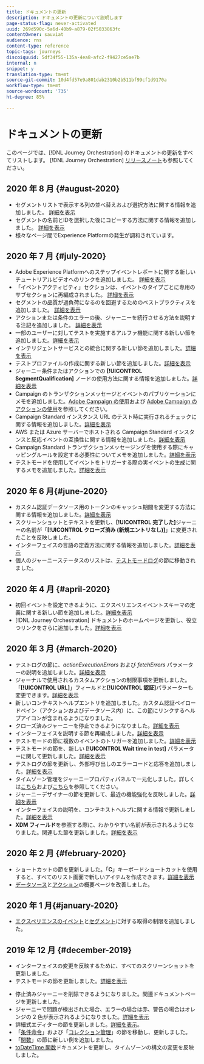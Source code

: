 ```yaml
---
title: ドキュメントの更新
description: ドキュメントの更新について説明します
page-status-flag: never-activated
uuid: 269d590c-5a6d-40b9-a879-02f5033863fc
contentOwner: sauviat
audience: rns
content-type: reference
topic-tags: journeys
discoiquuid: 5df34f55-135a-4ea8-afc2-f9427ce5ae7b
internal: n
snippet: y
translation-type: tm+mt
source-git-commit: 10d4fd57e9a801dab2310b2b511bf99cf1d9170a
workflow-type: tm+mt
source-wordcount: '735'
ht-degree: 85%

---
```



# ドキュメントの更新

このページでは、[!DNL Journey Orchestration] のドキュメントの更新をすべてリストします。
[!DNL Journey Orchestration] [リリースノート](../release-notes/release-notes.md)も参照してください。

## 2020 年 8 月 {#august-2020}

* セグメントリストで表示する列の並べ替えおよび選択方法に関する情報を追加しました。 [詳細を表示](../building-journeys/segment-qualification-events.md)
* セグメントの名前とIDを選択した後にコピーする方法に関する情報を追加しました。 [詳細を表示](../building-journeys/segment-qualification-events.md)
* 様々なページ間でExperience Platformの発生が調和されています。

## 2020 年 7 月 {#july-2020}

* Adobe Experience Platformへのステップイベントレポートに関する新しいチュートリアルビデオへのリンクを追加しました。 [詳細を表示](../building-journeys/sharing-overview.md)
* 「イベントアクティビティ」セクションは、イベントのタイプごとに専用のサブセクションに再編成されました。 [詳細を表示](../building-journeys/event-activities.md)
* セグメントの品質が過負荷になるのを回避するためのベストプラクティスを追加しました。 [詳細を表示](../building-journeys/segment-qualification-events.md#speed-segment-qualification)
* アクションまたは条件のエラーの後、ジャーニーを続行させる方法を説明する注記を追加しました。 [詳細を表示](../about/troubleshooting.md#section_h3q_kqk_fhb)
* 一部のユーザーに対してテストを実施するアルファ機能に関する新しい節を追加しました。[詳細を表示](../alpha/alpha-overview.md)
* インテリジェントサービスとの統合に関する新しい節を追加しました。[詳細を表示](../ai-services/ai-services-overview.md)
* テストプロファイルの作成に関する新しい節を追加しました。[詳細を表示](../building-journeys/testing-the-journey.md#create-test-profile)
* ジャーニー条件またはアクションでの **[!UICONTROL SegmentQualification]** ノードの使用方法に関する情報を追加しました。[詳細を表示](../building-journeys/segment-qualification-events.md)
* Campaign のトランザクションメッセージとイベントのパブリケーションにメモを追加しました。[Adobe Campaign の使用](../action/working-with-adobe-campaign.md)および [Adobe Campaign のアクションの使用](../building-journeys/using-adobe-campaign-actions.md)を参照してください。
* Campaign Standard インスタンス URL のテスト時に実行されるチェックに関する情報を追加しました。[詳細を表示](../action/working-with-adobe-campaign.md)
* AWS または Azure サーバーでホストされる Campaign Standard インスタンスと反応イベントの互換性に関する情報を追加しました。[詳細を表示](../building-journeys/reaction-events.md)
* Campaign Standard トランザクションメッセージングを使用する際にキャッピングルールを設定する必要性についてメモを追加しました。[詳細を表示](../action/working-with-adobe-campaign.md)
* テストモードを使用してイベントをトリガーする際の実イベントの生成に関するメモを追加しました。[詳細を表示](../building-journeys/testing-the-journey.md#firing_events)

## 2020 年 6 月{#june-2020}

* カスタム認証データソース用のトークンのキャッシュ期間を変更する方法に関する情報を追加しました。[詳細を表示](../datasource/external-data-sources.md#section_wjp_nl5_nhb)
* スクリーンショットとテキストを更新し、**[!UICONTROL 完了した]**&#x200B;ジャーニーの名前が「**[!UICONTROL クローズ済み (新規エントリなし)]**」に変更されたことを反映しました。
* インターフェイスの言語の定義方法に関する情報を追加しました。[詳細を表示](../about/user-interface.md)
* 個人のジャーニーステータスのリストは、[テストモードログ](../building-journeys/testing-the-journey.md#viewing_logs)の節に移動されました。

## 2020 年 4 月 {#april-2020}

* 初回イベントを設定できるように、エクスペリエンスイベントスキーマの定義に関する新しい節を追加しました。[詳細を表示](../event/experience-event-schema.md)
* [!DNL Journey Orchestration] ドキュメントのホームページを更新し、役立つリンクをさらに追加しました。[詳細を表示](../../journey-orchestration-home.md)

## 2020 年 3 月 {#march-2020}

* テストログの節に、_actionExecutionErrors_ および _fetchErrors_ パラメーターの説明を追加しました。[詳細を表示](../building-journeys/testing-the-journey.md#viewing_logs)
* ジャーナルで使用されるカスタムアクションの制限事項を更新しました。「**[!UICONTROL URL]**」フィールドと&#x200B;**[!UICONTROL 認証]**&#x200B;パラメーターも変更できます。[詳細を表示](../action/about-custom-action-configuration.md)
* 新しいコンテキストヘルプエントリを追加しました。カスタム認証ペイロードペイン（アクションおよびデータソース内）に、この[節](../datasource/external-data-sources.md#section_wjp_nl5_nhb)にリンクするヘルプアイコンが含まれるようになりました。
* クローズ済みジャーニーを停止できるようになりました。[詳細を表示](../building-journeys/using-the-journey-designer.md)
* インターフェイスを説明する節を再編成しました。[詳細を表示](../about/user-interface.md)
* テストモードの節に複数のイベントのトリガーを追加しました。[詳細を表示](../building-journeys/testing-the-journey.md#firing_events)
* テストモードの節を、新しい **[!UICONTROL Wait time in test]** パラメーターに関して更新しました。[詳細を表示](../building-journeys/testing-the-journey.md)
* テストログの節を更新し、外部呼び出しのエラーコードと応答を追加しました。[詳細を表示](../building-journeys/testing-the-journey.md#viewing_logs)
* タイムゾーン管理をジャーニープロパティパネルで一元化しました。詳しくは[こちら](../building-journeys/changing-properties.md#timezone)および[こちら](../building-journeys/timezone-management.md)を参照してください。
* ジャーニーデザイナーの節を更新して、最近の機能強化を反映しました。[詳細を表示](../building-journeys/using-the-journey-designer.md)
* インターフェイスの説明を、コンテキストヘルプに関する情報で更新しました。[詳細を表示](../about/user-interface.md#section_ksq_zr1_ffb)
* **XDM フィールド**&#x200B;を参照する際に、わかりやすい名前が表示されるようになりました。関連した節を更新しました。[詳細を表示](../about/user-interface.md#friendly-names-display)

## 2020 年 2 月 {#february-2020}

* ショートカットの節を更新しました。「**C**」キーボードショートカットを使用すると、すべてのリスト画面で新しいアイテムを作成できます。[詳細を表示](../about/user-interface.md#section_ksq_zr1_ffb)
* [データソース](../datasource/about-data-sources.md)と[アクション](../action/action.md)の概要ページを改善しました。

## 2020 年 1 月{#january-2020}

* [エクスペリエンスのイベント](../datasource/adobe-experience-platform-data-source.md)と[セグメント](../functions/functioninsegment.md)に対する取得の制限を追加しました。

<!--* The [getBestSendTime documentation](../functions/functiongetbestsendtime.md) has been updated.-->

## 2019 年 12 月 {#december-2019}

* インターフェイスの変更を反映するために、すべてのスクリーンショットを更新しました。
* テストモードの節を更新しました。[詳細を表示](../building-journeys/testing-the-journey.md)
<!--* A warning has been added in the [email send time optimization](../building-journeys/wait-activity.md) and [predictive fatigue scores](../ai-services/leveraging-fatigue-scores.md) sections. These capabilities are only available to customers who use the [Adobe Experience Platform Data Connector](https://docs.adobe.com/content/help/en/campaign-standard/using/developing/mapping-campaign-and-aep-data/aep-about-data-connector.html).-->
* 停止済みジャーニーを削除できるようになりました。関連ドキュメントページを更新しました。
* ジャーニーで問題が検出された場合、エラーの場合は赤、警告の場合はオレンジの 2 色が表示されるようになりました。[詳細を表示](../about/troubleshooting.md)
* 詳細式エディターの節を更新しました。[詳細を表示](../expression/expressionadvanced.md)。
* 「[条件命令](../expression/conditional-instruction.md)」および「[コレクション管理](../expression/collection-management-functions.md)」の節を移動し、更新しました。
* 「[関数](../expression/functions.md)」の節に新しい例を追加しました。
* [toDateTime 関数](../functions/functiontodatetime.md)ドキュメントを更新し、タイムゾーンの構文の変更を反映しました。
